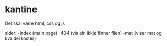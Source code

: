 # kantine

Det skal være html, css og js

sider:
-index (main page)
-404 (vis ein ikkje finner filen)
-mat (viser mat og kva dei koster)


